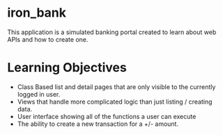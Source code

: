 # iron_bank

This application is a simulated banking portal created to learn about web APIs and how to create one.

# Learning Objectives
* Class Based list and detail pages that are only visible to the currently logged in user.
* Views that handle more complicated logic than just listing / creating data.
* User interface showing all of the functions a user can execute
* The ability to create a new transaction for a +/- amount.
